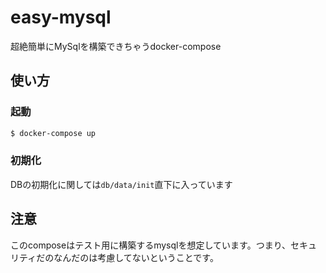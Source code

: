 # easy-mysql
超絶簡単にMySqlを構築できちゃうdocker-compose

## 使い方

### 起動

```bash
$ docker-compose up
```

### 初期化

DBの初期化に関しては`db/data/init`直下に入っています

## 注意

このcomposeはテスト用に構築するmysqlを想定しています。つまり、セキュリティだのなんだのは考慮してないということです。
